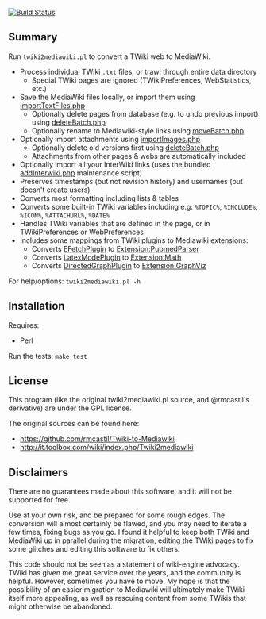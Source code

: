 [![Build Status](https://travis-ci.org/ihh/Twiki-to-Mediawiki.svg?branch=master)](https://travis-ci.org/ihh/Twiki-to-Mediawiki)

Summary
-------

Run `twiki2mediawiki.pl` to convert a TWiki web to MediaWiki.
- Process individual TWiki `.txt` files, or trawl through entire data directory
    - Special TWiki pages are ignored (TWikiPreferences, WebStatistics, etc.)
- Save the MediaWiki files locally, or import them using [importTextFiles.php](https://www.mediawiki.org/wiki/Manual:ImportTextFiles.php)
    - Optionally delete pages from database (e.g. to undo previous import) using [deleteBatch.php](https://www.mediawiki.org/wiki/Manual:DeleteBatch.php)
    - Optionally rename to Mediawiki-style links using [moveBatch.php](https://www.mediawiki.org/wiki/Manual:MoveBatch.php)
- Optionally import attachments using [importImages.php](https://www.mediawiki.org/wiki/Manual:ImportImages.php)
    - Optionally delete old versions first using [deleteBatch.php](https://www.mediawiki.org/wiki/Manual:DeleteBatch.php)
    - Attachments from other pages & webs are automatically included
- Optionally import all your InterWiki links (uses the bundled [addInterwiki.php](https://github.com/ihh/Twiki-to-Mediawiki/blob/master/addInterwiki.php) maintenance script)
- Preserves timestamps (but not revision history) and usernames (but doesn't create users)
- Converts most formatting including lists & tables
- Converts some built-in TWiki variables including e.g. `%TOPIC%`, `%INCLUDE%`, `%ICON%`, `%ATTACHURL%`, `%DATE%`
- Handles TWiki variables that are defined in the page, or in TWikiPreferences or WebPreferences
- Includes some mappings from TWiki plugins to Mediawiki extensions:
    - Converts [EFetchPlugin](http://twiki.org/cgi-bin/view/Plugins/EFetchPlugin) to [Extension:PubmedParser](https://www.mediawiki.org/wiki/Extension:PubmedParser)
    - Converts [LatexModePlugin](http://twiki.org/cgi-bin/view/Plugins/LatexModePlugin) to [Extension:Math](https://www.mediawiki.org/wiki/Extension:Math)
    - Converts [DirectedGraphPlugin](http://twiki.org/cgi-bin/view/Plugins/DirectedGraphPlugin) to [Extension:GraphViz](https://www.mediawiki.org/wiki/Extension:GraphViz)

For help/options: `twiki2mediawiki.pl -h`

Installation
------------

Requires:
- Perl

Run the tests: `make test`

License
-------

This program (like the original twiki2mediawiki.pl source, and @rmcastil's derivative) are under the GPL license.

The original sources can be found here:
- https://github.com/rmcastil/Twiki-to-Mediawiki
- http://it.toolbox.com/wiki/index.php/Twiki2mediawiki

Disclaimers
-----------

There are no guarantees made about this software, and it will not be supported for free.

Use at your own risk, and be prepared for some rough edges.
The conversion will almost certainly be flawed, and you may need to iterate a few times, fixing bugs as you go.
I found it helpful to keep both TWiki and MediaWiki up in parallel during the migration, editing the TWiki pages to fix some glitches and editing this software to fix others.

This code should not be seen as a statement of wiki-engine advocacy.
TWiki has given me great service over the years, and the community is helpful.
However, sometimes you have to move.
My hope is that the possibility of an easier migration to Mediawiki will ultimately make TWiki itself more appealing, as well as rescuing content from some TWikis that might otherwise be abandoned.
